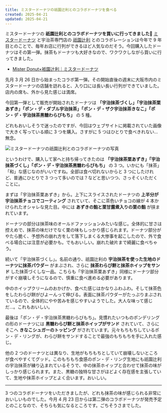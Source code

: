 ```yaml
---
title: ミスタードーナツの祇園辻利とのコラボドーナツを食べる
created: 2025-04-21
updated: 2025-04-21
---
```


ミスタードーナツの **祇園辻利とのコラボドーナツを買いに行ってきました🍩** [ミスタードーナツ](https://www.misterdonut.jp/) と宇治茶専門店の [祇園辻利](https://www.giontsujiri.co.jp/) とのコラボレーションは今年で 9 年目とのことで、毎年お店に行列ができるほど人気なのだそう。今回購入したドーナツはその第一弾。抹茶もドーナツも大好きなので、ワクワクしながら買いに行ってきました。

- [Mister Donut×衹園辻󠄀利｜ミスタードーナツ](https://www.misterdonut.jp/m_menu/new/250326_tsujiri/)

先月 3 月 26 日から始まったコラボ第一弾。その開始直後の週末に大阪市内のミスタードーナツの店舗を訪れると、入り口には長い長い行列ができていました。店内の席も、外から見た感じは満席。

今回第一弾として販売が開始されたドーナツは **「宇治抹茶づくし」「宇治抹茶栗あずき」「ポン・デ・ダブル宇治抹茶」「ポン・デ・ザク宇治抹茶きなこ」「ポン・デ・宇治抹茶黒糖わらびもち」** の 5 種。

どれもおいしそうで迷ったのですが、今回はウェブサイトに掲載されていた画像で大きく写っている順に 3 つを購入。さすがに 5 つはひとりで食べきれない…無念。

![ミスタードーナツの祇園辻利とのコラボドーナツの写真](1707e633-73cb-4933-8b56-a1a04d3ec200)

というわけで、購入して家へと持ち帰ってきたのは **「宇治抹茶栗あずき」「宇治抹茶づくし」「ポン・デ・宇治抹茶黒糖わらびもち」** の 3 つ。いかにも「抹茶」「和」な感じなのがいいですね。全部は食べ切れないからと 3 つにしたけれど、普通にひとりで 3 つって多いのでは？などと思いつつ、さっそくいただくことに。

まずは「宇治抹茶栗あずき」から。上下にスライスされたドーナツの **上半分が宇治抹茶チョコでコーティング** されていて、そこに茶色いチョコの線が 4 本かけられたオシャレな見た目。中には **あずきの餡と栗甘露煮入りの栗の餡** が挟まれています。

ドーナツの部分は抹茶味のオールドファッションみたいな感じ。全体的に甘さは控えめで、抹茶の味だけでなく栗の味もしっかり感じられます。ドーナツ部分がやたら脆く、予想外の崩れ方をして落下しまくる大惨事を起こしたので、外で食べる場合には注意が必要かも。でもおいしい。崩れた破片まで綺麗に食べちゃう。

続いて「宇治抹茶づくし」。名前の通り、祇園辻利の **宇治抹茶を使った生地のドーナツに抹茶パウダー** がまぶされ、さらに **抹茶わらび餅と抹茶ホイップをサンド** した抹茶づくしな一品。こちらも「宇治抹茶栗あずき」同様にドーナツ部分がすぐ崩壊しそうになるので、慎重に食べ進める必要があります。

中のホイップクリームのおかげか、食べた感じはかなりふわふわ。そして抹茶色をしたわらび餅がびよーんって伸びる。表面に抹茶パウダーがたっぷりまぶされているので、全体的にやや苦みを感じやすいようでした。大人な味って感じだ…。これもおいしい。

最後は「ポン・デ・宇治抹茶黒糖わらびもち」。見慣れたいつものポンデリングの形のドーナツには **黒糖わらび餅と抹茶ホイップがサンド** されていて、さらにそこへ **きなこシュガーのトッピング** がされています。元々もちもちしているポン・デ・リングが、わらび餅をサンドすることで最強のもちもちを手に入れた感じ。

他の 2 つのドーナツとは異なり、生地がもちもちとしていて崩壊しないところが食べやすくてグッド。このもちもち食感のポン・デ・リング生地にも祇園辻利の宇治抹茶が練り込まれているそうで、中の抹茶ホイップと合わせて抹茶の味がしっかり感じられます。また、黒糖の独特な甘さがほどよく存在感を主張していて、生地や抹茶ホイップとよく合います。おいしい。

---

3 つのコラボドーナツをいただきましたが、どれも抹茶の味が感じられる非常においしいものでした。今月 4 月 23 日からは第二弾のコラボドーナツが発売予定とのことなので、そちらも気になるところです。ごちそうさまでした。
